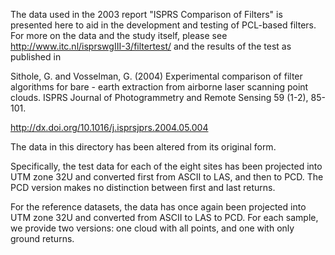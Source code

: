 The data used in the 2003 report "ISPRS Comparison of Filters" is presented
here to aid in the development and testing of PCL-based filters. For more on
the data and the study itself, please see
http://www.itc.nl/isprswgIII-3/filtertest/ and the results of the test as
published in

Sithole, G. and Vosselman, G. (2004) Experimental comparison of filter
algorithms for bare - earth extraction from airborne laser scanning point
clouds. ISPRS Journal of Photogrammetry and Remote Sensing 59 (1-2), 85-101.

http://dx.doi.org/10.1016/j.isprsjprs.2004.05.004

The data in this directory has been altered from its original form.

Specifically, the test data for each of the eight sites has been projected into
UTM zone 32U and converted first from ASCII to LAS, and then to PCD. The PCD
version makes no distinction between first and last returns.

For the reference datasets, the data has once again been projected into UTM
zone 32U and converted from ASCII to LAS to PCD. For each sample, we provide
two versions: one cloud with all points, and one with only ground returns.

